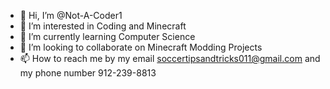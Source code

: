 - 👋 Hi, I’m @Not-A-Coder1
- 👀 I’m interested in Coding and Minecraft
- 🌱 I’m currently learning Computer Science
- 💞️ I’m looking to collaborate on Minecraft Modding Projects
- 📫 How to reach me by my email soccertipsandtricks011@gmail.com and my phone number 912-239-8813

<!---
Not-A-Coder1/Not-A-Coder1 is a ✨ special ✨ repository because its `README.md` (this file) appears on your GitHub profile.
You can click the Preview link to take a look at your changes.
--->
